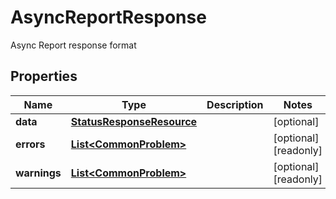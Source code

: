 

# AsyncReportResponse

Async Report response format

## Properties

| Name | Type | Description | Notes |
|------------ | ------------- | ------------- | -------------|
|**data** | [**StatusResponseResource**](StatusResponseResource.md) |  |  [optional] |
|**errors** | [**List&lt;CommonProblem&gt;**](CommonProblem.md) |  |  [optional] [readonly] |
|**warnings** | [**List&lt;CommonProblem&gt;**](CommonProblem.md) |  |  [optional] [readonly] |



